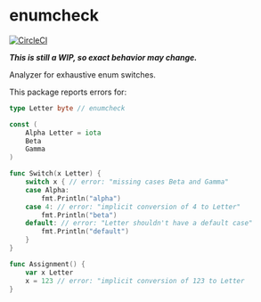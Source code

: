 # enumcheck

[![CircleCI](https://circleci.com/gh/loov/enumcheck.svg?style=svg)](https://circleci.com/gh/loov/enumcheck)

***This is still a WIP, so exact behavior may change.***

Analyzer for exhaustive enum switches.

This package reports errors for:

``` go
type Letter byte // enumcheck

const (
	Alpha Letter = iota
	Beta
	Gamma
)

func Switch(x Letter) {
	switch x { // error: "missing cases Beta and Gamma"
	case Alpha:
		fmt.Println("alpha")
	case 4: // error: "implicit conversion of 4 to Letter"
		fmt.Println("beta")
	default: // error: "Letter shouldn't have a default case"
		fmt.Println("default")
	}
}

func Assignment() {
    var x Letter
    x = 123 // error: "implicit conversion of 123 to Letter
}

```